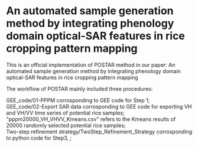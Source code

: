 # An automated sample generation method by integrating phenology domain optical-SAR features in rice cropping pattern mapping
This is an official implementation of POSTAR method in our paper: An automated sample generation method by integrating phenology domain optical-SAR features in rice cropping pattern mapping

The workflow of POSTAR  mainly included three procedures: <br>

GEE_code/01-PPPM corrosponding to GEE code for Step 1;<br>
GEE_code/02-Export SAR data corrosponding to GEE code for exporting VH and VH/VV time series of potential rice samples;<br>
"pppm20000_VH_VHVV_Kmeans.csv" refers to the Kmeans results of 20000 randomly selected potential rice samples;<br>
Two-step refinement strategy/TwoStep_Refinement_Strategy corrosponding to python code for Step3, ;<br>
